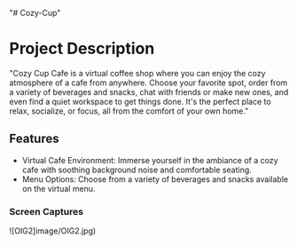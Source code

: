 "# Cozy-Cup" 

# Project Description 
"Cozy Cup Cafe is a virtual coffee shop where you can enjoy the cozy atmosphere of a cafe from anywhere. Choose your favorite spot, order from a variety of beverages and snacks, chat with friends or make new ones, and even find a quiet workspace to get things done. It's the perfect place to relax, socialize, or focus, all from the comfort of your own home."

## Features
* Virtual Cafe Environment: Immerse yourself in the ambiance of a cozy cafe with soothing background noise and comfortable seating.
* Menu Options: Choose from a variety of beverages and snacks available on the virtual menu.

### Screen Captures
![OIG2]image/OIG2.jpg)